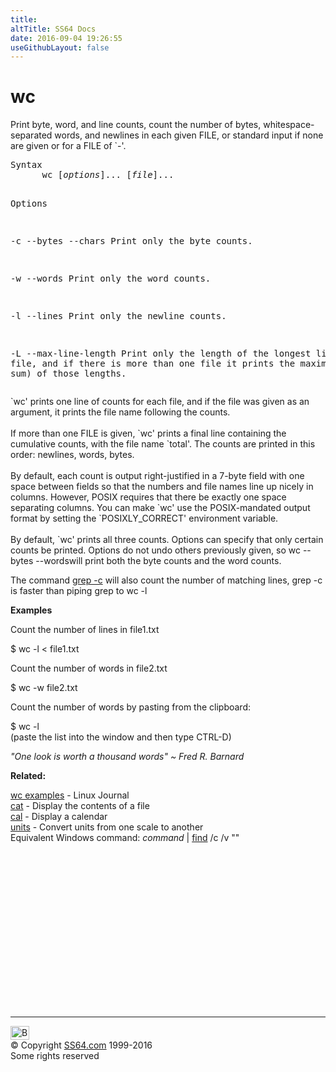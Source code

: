 ```yaml
---
title:
altTitle: SS64 Docs
date: 2016-09-04 19:26:55
useGithubLayout: false
---
```

<!-- #BeginLibraryItem "/Library/head_bash.lbi" --><!-- #EndLibraryItem --><h1>wc</h1> 
<p> Print byte, word, and line counts, count the number of bytes, 
  whitespace-separated words, and newlines in each given FILE, or standard input 
if none are given or for a FILE of `-'.</p>
<pre>Syntax
      wc [<i>options</i>]... [<i>file</i>]...

Options

   -c
   --bytes
   --chars
        Print only the byte counts.

   -w
   --words
        Print only the word counts.

   -l
   --lines
        Print only the newline counts.

   -L
   --max-line-length
        Print only the length of the longest line per file, 
        and if there is more than one file it prints the 
        maximum (not the sum) of those lengths. </pre>
<p> `wc' prints one line of counts for each file, and if the file 
  was given as an argument, it prints the file name following the counts. <br>
  <br>
  If more than one FILE is given, `wc' prints a final line containing the cumulative 
  counts, with the file name `total'. The counts are printed in this order: newlines, 
  words, bytes. <br>
  <br>
  By default, each count is output right-justified in a 7-byte field with one 
  space between fields so that the numbers and file names line up nicely in columns. 
  However, POSIX requires that there be exactly one space separating columns. 
  You can make `wc' use the POSIX-mandated output format by setting the `POSIXLY_CORRECT' 
  environment variable. <br>
  <br>
  By default, `wc' prints all three counts. Options can specify that only certain 
  counts be printed. Options do not undo others previously given, so <span class="code">wc --bytes --words</span>will print both the byte counts and the word counts. </p>
<p>The command <a href="grep.html">grep -c</a>  will also count the number of matching lines, <span class="code">grep -c</span> is faster than piping <span class="code">grep</span> to <span class="code">wc -l</span></p>
<p><b>Examples</b></p>
<p>Count the number of lines in file1.txt </p>
<p><span class="code">$ wc -l &lt; file1.txt </span></p>
<p>Count the number of words in file2.txt </p>
<p><span class="code">$ wc -w  file2.txt </span></p>
<p>Count the number of words by pasting from the clipboard: </p>
<p><span class="code">$ wc -l<br>
(paste the list into the window and then type CTRL-D)</span></p>
<p class="quote">  <i>"One look is worth a thousand words" ~ Fred 
  R. Barnard</i> </p>
<p><b>Related:</b></p>
<p><a href="http://www.linuxjournal.com/article/1327">wc examples</a> -   Linux Journal <br>
  <a href="cat.html">cat</a> - Display the contents of a file<br>
  <a href="cal.html">cal</a> - Display a calendar<br>
<a href="units.html"> units</a> - Convert units from one scale to another <br>
Equivalent Windows command: <span class="code"><i>command</i> | <a href="../nt/find.html">find</a> /c /v ""</span></p><!-- #BeginLibraryItem "/Library/foot_bash.lbi" --><p>
<!-- bash300 -->
<ins class="adsbygoogle" style="display:inline-block;width:300px;height:250px" data-ad-client="ca-pub-6140977852749469" data-ad-slot="4615356305"></ins>
<script>
(adsbygoogle = window.adsbygoogle || []).push({});
</script></p>
<hr>
<div id="bl" class="footer"><a href="wc.html#"><img src="../images/top.png" width="30" height="22" alt="Back to the Top"></a></div>
<div id="br" class="footer, tagline">© Copyright <a href="http://ss64.com/">SS64.com</a> 1999-2016<br>
Some rights reserved</div><!-- #EndLibraryItem -->

